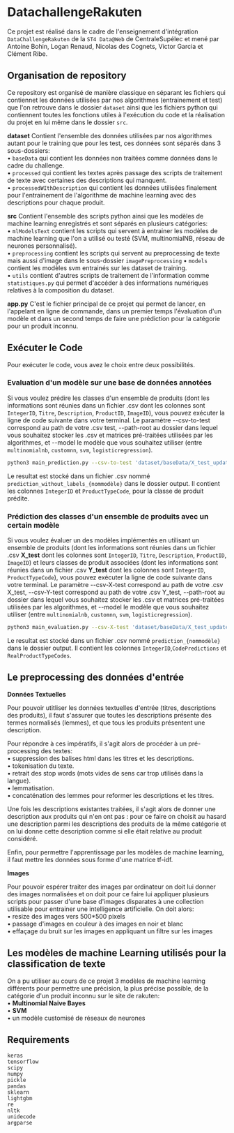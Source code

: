 # DatachallengeRakuten

Ce projet est réalisé dans le cadre de l'enseignement d'intégration `DataChallengeRakuten` de la `ST4 Data@Web` de CentraleSupélec et mené par Antoine Bohin, Logan Renaud, Nicolas des Cognets, Victor Garcia et Clément Ribe. 

## Organisation de repository 

Ce repository est organisé de manière classique en séparant les fichiers qui contiennet les données utilisées par nos algorithmes (entrainement et test) que l'on retrouve dans le dossier `dataset` ainsi que les fichiers python qui contiennent toutes les fonctions utiles à l'exécution du code et la réalisation du projet en lui même dans le dossier `src`. 

**dataset**
Contient l'ensemble des données utilisées par nos algorithmes autant pour le training que pour les test, ces données sont séparés dans 3 sous-dossiers:  
    • `baseData` qui contient les données non traitées comme données dans le cadre du challenge.  
    • `processed` qui contient les textes après passage des scripts de traitement de texte avec certaines des descriptions qui manquent.   
    • `processedWIthDescription` qui contient les données utilisées finalement pour l'entrainement de l'algorithme de machine learning avec des descriptions pour chaque produit.  

**src**
Contient l'ensemble des scripts python ainsi que les modèles de machine learning enregistrés et sont séparés en plusieurs catégories:  
    • `mlModelsText` contient les scripts qui servent à entrainer les modèles de machine learning que l'on a utilisé ou testé (SVM, multinomialNB, réseau de neurones personnalisé).  
    • `preprocessing` contient les scripts qui servent au preprocessing de texte mais aussi d'image dans le sous-dossier `imagePreprocessing`
    • `models` contient les modèles svm entrainés sur les dataset de training.  
    • `utils` contient d'autres scripts de traitement de l'information comme `statistiques.py` qui permet d'accéder à des informations numériques relatives à la composition du dataset.

**app.py**
C'est le fichier principal de ce projet qui permet de lancer, en l'appelant en ligne de commande, dans un premier temps l'évaluation d'un modèle et dans un second temps de faire une prédiction pour la catégorie pour un produit inconnu. 

## Exécuter le Code 

Pour exécuter le code, vous avez le choix entre deux possibilités.

### Evaluation d'un modèle sur une base de données annotées

Si vous voulez prédire les classes d'un ensemble de produits (dont les informations sont réunies dans un fichier .csv dont les colonnes sont `IntegerID`, `Titre`, `Description`, `ProductID`, `ImageID`), vous pouvez exécuter la ligne de code suivante dans votre terminal. Le paramètre --csv-to-test correspond au path de votre .csv test, --path-root au dossier dans lequel vous souhaitez stocker les .csv et matrices pré-traitées utilisées par les algorithmes, et --model le modèle que vous souhaitez utiliser (entre `multinomialnb`, `customnn`, `svm`, `logisticregression`).

```bash
python3 main_prediction.py --csv-to-test 'dataset/baseData/X_test_update.csv' --path-root 'dataset/test/' --model 'multinomialnb'
```

Le resultat est stocké dans un fichier .csv nommé `prediction_without_labels_{nommodèle}` dans le dossier output. Il contient les colonnes `IntegerID` et `ProductTypeCode`, pour la classe de produit prédite.

### Prédiction des classes d'un ensemble de produits avec un certain modèle

Si vous voulez évaluer un des modèles implémentés en utilisant un ensemble de produits (dont les informations sont réunies dans un fichier .csv **X_test** dont les colonnes sont `IntegerID`, `Titre`, `Description`, `ProductID`, `ImageID`) et leurs classes de produit associées (dont les informations sont réunies dans un fichier .csv **Y_test** dont les colonnes sont `IntegerID`, `ProductTypeCode`), vous pouvez exécuter la ligne de code suivante dans votre terminal. Le paramètre --csv-X-test correspond au path de votre .csv X_test, --csv-Y-test correspond au path de votre .csv Y_test, --path-root au dossier dans lequel vous souhaitez stocker les .csv et matrices pré-traitées utilisées par les algorithmes, et --model le modèle que vous souhaitez utiliser (entre `multinomialnb`, `customnn`, `svm`, `logisticregression`).

```bash
python3 main_evaluation.py --csv-X-test 'dataset/baseData/X_test_update.csv' --csv-Y-test 'dataset/baseData/Y_test_update.csv' --path-root 'dataset/test/' --model 'multinomialnb'
```

Le resultat est stocké dans un fichier .csv nommé `prediction_{nommodèle}` dans le dossier output. Il contient les colonnes `IntegerID`,`CodePredictions` et ` RealProductTypeCodes`.

## Le preprocessing des données d'entrée

**Données Textuelles**  

Pour pouvoir utitliser les données textuelles d'entrée (titres, descriptions des produits), il faut s'assurer que toutes les descriptions présente des termes normalisés (lemmes), et que tous les produits présentent une description. 

Pour répondre à ces impératifs, il s'agit alors de procéder à un pré-processing des textes:    
    • suppression des balises html dans les titres et les descriptions.   
    • tokenisation du texte.  
    • retrait des stop words (mots vides de sens car trop utilisés dans la langue).  
    • lemmatisation.  
    • concaténation des lemmes pour reformer les descriptions et les titres.  

Une fois les descriptions existantes traitées, il s'agit alors de donner une description aux produits qui n'en ont pas : pour ce faire on choisit au hasard une description parmi les descriptions des produits de la même catégorie et on lui donne cette description comme si elle était relative au produit considéré.

Enfin, pour permettre l'apprentissage par les modèles de machine learning, il faut mettre les données sous forme d'une matrice tf-idf.

**Images**

Pour pouvoir espérer traiter des images par ordinateur on doit lui donner des images normalisées et on doit pour ce faire lui appliquer plusieurs scripts pour passer d'une base d'images disparates à une collection utilisable pour entrainer une intelligence artificielle. On doit alors:   
    • resize des images vers 500*500 pixels  
    • passage d'images en couleur à des images en noir et blanc  
    • effaçage du bruit sur les images en appliquant un filtre sur les images

## Les modèles de machine Learning utilisés pour la classification de texte 

On a pu utiliser au cours de ce projet 3 modèles de machine learning différents pour permettre une précision, la plus précise possible, de la catégorie d'un produit inconnu sur le site de rakuten:  
    • **Multinomial Naive Bayes**  
    • **SVM**  
    • un modèle customisé de réseaux de neurones  

## Requirements 
    keras
    tensorflow 
    scipy 
    numpy 
    pickle 
    pandas 
    sklearn 
    lightgbm
    re
    nltk 
    unidecode
    argparse
